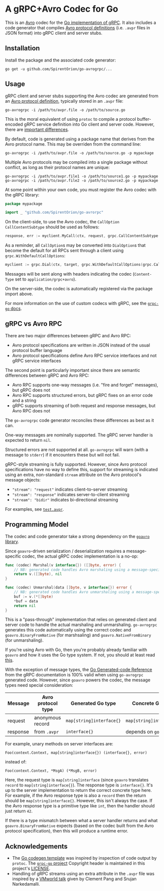 # A gRPC+Avro Codec for Go

This is an [Avro](https://avro.apache.org/docs/current/) codec for the [Go
implementation of gRPC](https://github.com/grpc/grpc-go). It also includes a
code generator that compiles [Avro protocol
definitions](https://avro.apache.org/docs/current/spec.html#Protocol+Declaration)
(i.e. `.avpr` files in JSON format) into gRPC client and server stubs.

## Installation

Install the package and the associated code generator:

    go get -u github.com/SpirentOrion/go-avrogrpc/...

## Usage

gRPC client and server stubs supporting the Avro codec are generated from an
[Avro protocol definition](https://avro.apache.org/docs/current/spec.html#Protocol+Declaration),
typically stored in an `.avpr` file:

    go-avrogrpc -i /path/to/avpr.file -o /path/to/source.go
    
This is the moral equivalent of using `protoc` to compile a protocol
buffer-encoded gRPC service definition into Go client and server code. However,
there are [important differences](#grpc-vs-avro-rpc).

By default, code is generated using a package name that derives from the Avro
protocol name. This may be overriden from the command line:

    go-avrogrpc -i /path/to/avpr.file -o /path/to/source.go -p mypackage

Multiple Avro protocols may be compiled into a single package without conflict,
as long as their protocol names are unique:

    go-avrogrpc -i /path/to/avpr.file1 -o /path/to/source1.go -p mypackage
    go-avrogrpc -i /path/to/avpr.file2 -o /path/to/source2.go -p mypackage

At some point within your own code, you must register the Avro codec with the
gRPC library:

```go
package mypackage

import _ "github.com/SpirentOrion/go-avrorpc"
```

On the client-side, to use the Avro codec, the `CallOption` `CallContentSubtype`
should be used as follows:

```go
response, err := myclient.MyCall(ctx, request, grpc.CallContentSubtype("avro"))
```

As a reminder, all `CallOption`s may be converted into `DialOption`s that become
the default for all RPCs sent through a client using `grpc.WithDefaultCallOptions`:

```go
myclient := grpc.Dial(ctx, target, grpc.WithDefaultCallOptions(grpc.CallContentSubtype("avro")))
```

Messages will be sent along with headers indicating the codec (`Content-Type`
set to `application/grpc+avro`).

On the server-side, the codec is automatically registered via the package import
above.

For more information on the use of custom codecs with gRPC, see the [`grpc-go`
docs](https://github.com/grpc/grpc-go/blob/master/Documentation/encoding.md).

## gRPC vs Avro RPC

There are two major differences between gRPC and Avro RPC:

* Avro protocol specifications are written in JSON instead of the usual protocol
  buffer language
* Avro protocol specifications define Avro RPC service interfaces and not gRPC
  service interfaces

The second point is particularly important since there are semantic differences
between gRPC and Avro RPC:

* Avro RPC supports one-way messages (i.e. "fire and forget" messages), but gRPC
  does not
* Avro RPC supports structured errors, but gRPC fixes on an error code and a string
* gRPC supports streaming of both request and response messages, but Avro RPC
  does not
  
The `go-avrogrpc` code generator reconciles these differences as best as it can.

One-way messages are nominally supported. The gRPC server handler is expected to
return `nil`.

Structured errors are not supported at all. `go-avrogrpc` will warn (with a
message to `stderr`) if it encounters these but will not fail.

gRPC-style streaming is fully supported. However, since Avro protocol
specifications have no way to define this, support for streaming is indicated
using an extra, non-standard `stream` attribute on the Avro protocol's message
objects:

* `"stream": "request"` indicates client-to-server streaming
* `"stream": "response"` indicates server-to-client streaming
* `"stream": "bidir"` indicates bi-directional streaming

For examples, see [`test.avpr`](test.avpr).

## Programming Model

The codec and code generator take a strong dependency on the [`goavro`
library](https://github.com/linkedin/goavro).

Since `goavro`-driven serialization / deserialization requires a
message-specific codec, the actual gRPC codec implementation is a no-op:

```go
func (codec) Marshal(v interface{}) ([]byte, error) {
	// NB: generated code handles Avro marshaling using a message-specific codec
	return v.([]byte), nil
}

func (codec) Unmarshal(data []byte, v interface{}) error {
	// NB: generated code handles Avro unmarshaling using a message-specific codec
	buf := v.(*[]byte)
	*buf = data
	return nil
}
```

This is a "pass-through" implementation that relies on generated client and
server code to handle the actual marshaling and unmarshaling. `go-avrogrpc`
generates this code automatically using the correct codec and
`goavro.BinaryFromNative` (for marshsaling) and `goavro.NativeFromBinary` (for
unmarshaling).

If you're using Avro with Go, then you're probably already familiar with
`goavro` and how it uses the Go type system. If not, you should at least read
[this](https://github.com/linkedin/goavro#translating-data).

With the exception of message types, the [Go Generated-code
Reference](https://grpc.io/docs/languages/go/generated-code/) from the gRPC
documentation is 100% valid when using `go-avrogrpc` generated code. However,
since `goavro` powers the codec, the message types need special consideration:

| Message  | Avro protocol type | Generated Go type        | Concrete Go type         |
| ---      | ---                | ---                      | ---                      |
| request  | anonymous record   | `map[string]interface{}` | `map[string]interface{}` |
| response | from `.avpr`       | `interface{}`            | depends on `goavro`      |

For example, unary methods on server interfaces are:

    Foo(context.Context, map[string]interface{}) (interface{}, error)

instead of:

    Foo(context.Context, *MsgA) (*MsgB, error)

Here, the request type is `map[string]interface` (since `goavro` translates
`record` to `map[string]interface{}`). The response type is `interface{}`. It's
up to the server implementation to return the correct concrete type here. For
example, if the Avro response type is also a `record` then the return should be
`map[string]interface{}`. However, this isn't always the case. If the Avro
response type is a primitive type like `int`, then the handler should just
return `42`.

If there is a type mismatch between what a server handler returns and what
`goavro.BinaryFromNative` expects (based on the codec built from the Avro
protocol specification), then this will produce a runtime error.

## Acknowledgements

* The [Go codegen template](go-avrogrpc/codegen.template) was
  inspired by inspection of code output by `protoc`. The [`grpc-go`
  project](https://github.com/grpc/grpc-go) Copyright header is maintained in
  this project's [LICENSE](LICENSE).
* Handling of gRPC streams using an extra attribute in the `.avpr` file was
  inspired by a [VMworld talk](https://www.youtube.com/watch?v=Zrvx4ZAuMCU)
  given by Clement Pang and Srujan Narkedamalli.
